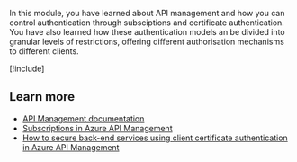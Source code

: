 In this module, you have learned about API management and how you can control authentication through subsciptions and certificate authentication. You have also learned how these authentication models an be divided into granular levels of restrictions, offering different authorisation mechanisms to different clients.

[!include[](../../../includes/azure-sandbox-cleanup.md)]

## Learn more

- [API Management documentation](https://docs.microsoft.com/azure/api-management/)
- [Subscriptions in Azure API Management](https://docs.microsoft.com/azure/api-management/api-management-subscriptions)
- [How to secure back-end services using client certificate authentication in Azure API Management](https://docs.microsoft.com/azure/api-management/api-management-howto-mutual-certificates)
